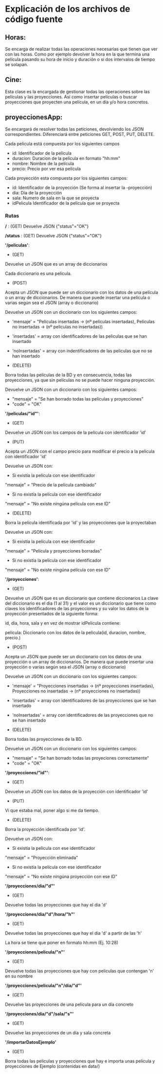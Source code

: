 # Explicación de los archivos de código fuente  


## Horas:

Se encarga de realizar todas las operaciones necesarias que tienen que ver con las horas. Como por ejemplo devolver la hora en la que termina una película pasando su hora de inicio y duración o si dos intervalos de tiempo se solapan.  


## Cine:

Esta clase es la encargada de gestionar todas las operaciones sobre
las películas y las proyecciones. Así como insertar películas o buscar proyecciones que proyecten una película, en un día y/o hora concretos.


## proyeccionesApp:

Se encargará de resolver todas las peticiones, devolviendo los JSON correspondientes. Diferenciará entre peticiones GET, POST, PUT, DELETE.  

Cada película está compuesta por los siguientes campos  

- id:        Identificador de la película  
- duracion:  Duracion de la película en formato "hh:mm"
- nombre:     Nombre de la película
- precio:     Precio por ver esa película  



Cada proyección esta compuesta por los siguientes campos:  

- id:        Identificador de la proyección (Se forma al insertar la -proyección)  
- dia:        Día de la proyección
- sala:       Numero de sala en la que se proyecta
- idPelicula  Identificador de la película que se proyecta


### Rutas

**/**    : (GET) Devuelve JSON {"status"="OK"}  

**/status** : (GET) Devuelve JSON {"status"="OK"}  


**'/peliculas'**:  

- (GET)  

Devuelve un JSON que es un array de diccionarios  

Cada diccionario es una película.  



- (POST)  

Acepta un JSON que puede ser un diccionario con los datos de una
película o un array de diccionarios. De manera que puede insertar
una película o varias según sea el JSON (array o diccionario)  


Devuelve un JSON con un diccionario con los siguientes campos:  

- 'mensaje' = "Películas insertadas -> (nº peliculas insertadas), Películas no insertadas -> (nº peliculas no insertadas))
- 'insertadas' = array con identificadores de las peliculas que se han insertado
- 'noInsertadas' = array con indentificadores de las peliculas que no se han insertado  


- (DELETE)  

Borra todas las películas de la BD y en consecuencia, todas las
proyecciones, ya que sin películas no se puede hacer ninguna
proyección.  


Devuelve un JSON con un diccionario con los siguientes campos:  

- "mensaje" = "Se han borrado todas las películas y proyecciones"
- "code" = "OK"


**'/peliculas/"id"'**:  

- (GET)  

Devuelve un JSON con los campos de la pelicula con identificador 'id'  


- (PUT)  

Acepta un JSON con el campo precio para modificar el precio a la pelicula con identificador 'id'  

Devuelve un JSON con:  

- Si existía la película con ese identificador  

"mensaje" = "Precio de la película cambiado"

- Si no existía la película con ese identificador  

"mensaje" = "No existe ningúna película con ese ID"  


- (DELETE)  

Borra la película identificada por 'id' y las proyecciones que la proyectaban  


Devuelve un JSON con:  

- Si existía la película con ese identificador  

"mensaje" = "Película y proyecciones borradas"  


- Si no existía la película con ese identificador  

"mensaje" = "No existe ningúna película con ese ID"  



**'/proyecciones'**:  

- (GET)  

Devuelve un JSON que es un diccionario que contiene diccionarios
La clave del diccionario es el dia (1 al 31) y el valor es un diccionario que tiene
como claves los identificadores de las proyecciones y su valor los datos de la proyección
presentados de la siguiente forma:  

id, dia, hora, sala y en vez de mostrar idPelicula contiene:  


pelicula: Diccionario con los datos de la pelicula(id, duracion, nombre, precio.)  

- (POST)  

Acepta un JSON que puede ser un diccionario con los datos de una
proyección o un array de diccionarios. De manera que puede insertar
una proyección o varias según sea el JSON (array o diccionario)  


Devuelve un JSON con un diccionario con los siguientes campos:  

- 'mensaje' = "Proyecciones insertadas -> (nº proyecciones insertadas), Proyecciones no insertadas -> (nº proyecciones no insertadas))
- 'insertadas' = array con identificadores de las proyecciones que se han insertado
- 'noInsertadas' = array con identificadores de las proyecciones que no se han insertado

- (DELETE)  

Borra todas las proyecciones de la BD.  


Devuelve un JSON con un diccionario con los siguientes campos:  

- "mensaje" = "Se han borrado todas las proyeciones correctamente"
- "code" = "OK"


**'/proyecciones/"id"'**:  

- (GET)  

Devuelve un JSON con los datos de la proyección con identificador 'id'  


- (PUT)  

Vi que estaba mal, poner algo si me da tiempo.  


- (DELETE)  

Borra la proyección identificada por 'id'.  


Devuelve un JSON con:  

- Si existía la película con ese identificador  

"mensaje" = "Proyección eliminada"  


- Si no existía la película con ese identificador  

"mensaje" = "No existe ningúna proyección con ese ID"  


**'/proyecciones/dia/"d"'**  

- (GET)  

Devuelve todas las proyecciones que hay el dia 'd'  



**'/proyecciones/dia/"d"/hora/"h"'**

- (GET)  

Devuelve todas las proyecciones que hay el dia 'd' a partir de las 'h'  

La hora se tiene que poner en formato hh:mm (Ej. 10:28)  



**'/proyecciones/pelicula/"n"'**  

- (GET)  

Devuelve todas las proyecciones que hay con peliculas que contengan 'n' en su nombre  


**'/proyecciones/pelicula/"n"/dia/"d"'**  

- (GET)  

Devuelve las proyecciones de una película para un día concreto  


**'/proyecciones/dia/"d"/sala/"s"'**  

- (GET)  

Devuelve las proyecciones de un día y sala concreta  


**'/importarDatosEjemplo'**  

- (GET)  

Borra todas las peliculas y proyecciones que hay e importa unas
película y proyecciones de Ejemplo  (contenidas en data/)  
